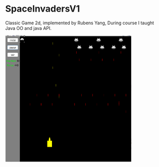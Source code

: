 # SpaceInvadersV1
Classic Game 2d, implemented by Rubens Yang, During course I taught Java OO and java API.

<img width="400" height="400" src="screen_capture.png"/>
